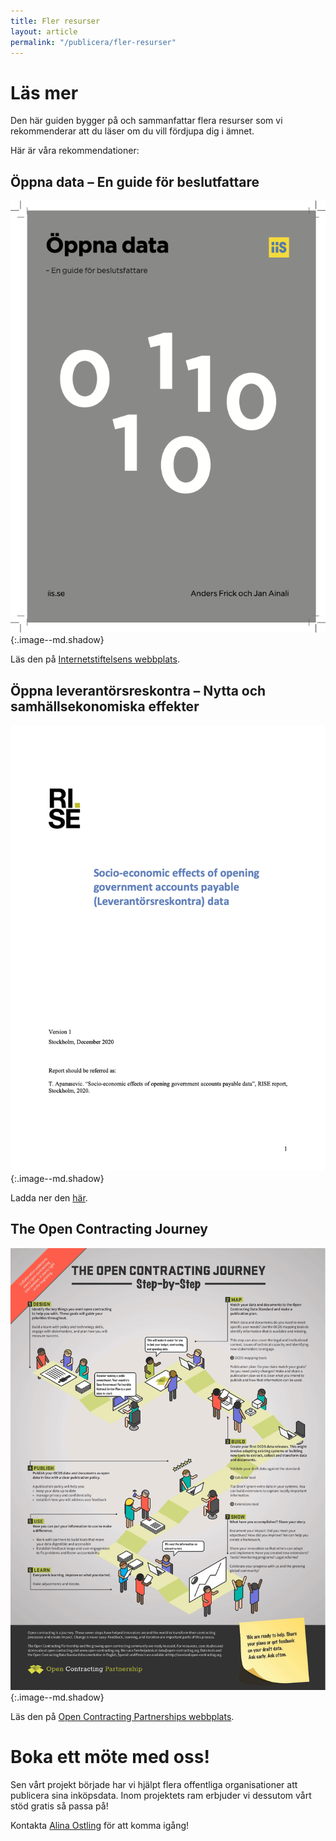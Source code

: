 ```yaml
---
title: Fler resurser
layout: article
permalink: "/publicera/fler-resurser"
---
```


# Läs mer

Den här guiden bygger på och sammanfattar flera resurser som vi rekommenderar att du läser om du vill fördjupa dig i ämnet.

Här är våra rekommendationer:

## Öppna data – En guide för beslutfattare

![](/assets/images/IIS-guide.png){:.image--md.shadow}

Läs den på [​Internetstiftelsens webbplats](https://internetstiftelsen.se/kunskap/rapporter-och-guider/oppna-data-guide-for-beslutsfattare/)​.

## Öppna leverantörsreskontra – Nytta och samhällsekonomiska effekter

![](/assets/images/RISE-study.png){:.image--md.shadow}

Ladda ner den [här](/assets/documents/Apanasevic-2020-Socio-economic-effects-of-opening-government-accounts-payable-data-RISE.pdf).

## The Open Contracting Journey

![](/assets/images/OCP-journey.png){:.image--md.shadow}

Läs den på ​[Open Contracting Partnerships webbplats](https://archive.open-contracting.org/implement/#/)​.

# Boka ett möte med oss!

Sen vårt projekt började har vi hjälpt flera offentliga organisationer att publicera sina inköpsdata. Inom projektets ram erbjuder vi dessutom vårt stöd gratis så passa på!

Kontakta [Alina Ostling](mailto:alina@okfn.se) för att komma igång!
